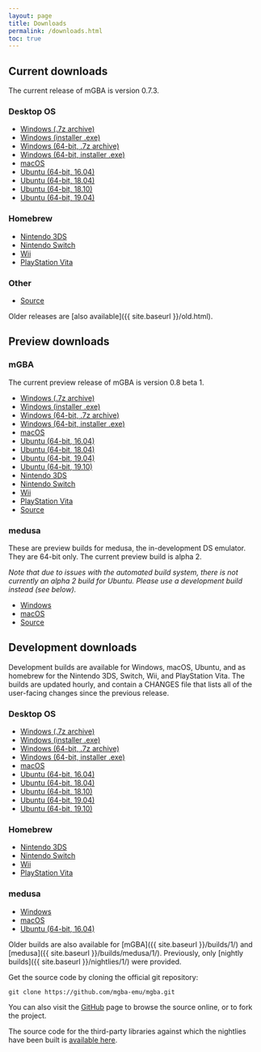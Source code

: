 ```yaml
---
layout: page
title: Downloads
permalink: /downloads.html
toc: true
---
```


Current downloads
-----------------

The current release of mGBA is version 0.7.3.

### Desktop OS
* [Windows (.7z archive)](https://github.com/mgba-emu/mgba/releases/download/0.7.3/mGBA-0.7.3-win32.7z)
* [Windows (installer .exe)](https://github.com/mgba-emu/mgba/releases/download/0.7.3/mGBA-0.7.3-win32-installer.exe)
* [Windows (64-bit, .7z archive)](https://github.com/mgba-emu/mgba/releases/download/0.7.3/mGBA-0.7.3-win64.7z)
* [Windows (64-bit, installer .exe)](https://github.com/mgba-emu/mgba/releases/download/0.7.3/mGBA-0.7.3-win64-installer.exe)
* [macOS](https://github.com/mgba-emu/mgba/releases/download/0.7.3/mGBA-0.7.3-osx.tar.xz)
* [Ubuntu (64-bit, 16.04)](https://github.com/mgba-emu/mgba/releases/download/0.7.3/mGBA-0.7.3-ubuntu64-xenial.tar.xz)
* [Ubuntu (64-bit, 18.04)](https://github.com/mgba-emu/mgba/releases/download/0.7.3/mGBA-0.7.3-ubuntu64-bionic.tar.xz)
* [Ubuntu (64-bit, 18.10)](https://github.com/mgba-emu/mgba/releases/download/0.7.3/mGBA-0.7.3-ubuntu64-cosmic.tar.xz)
* [Ubuntu (64-bit, 19.04)](https://github.com/mgba-emu/mgba/releases/download/0.7.3/mGBA-0.7.3-ubuntu64-disco.tar.xz)

### Homebrew
* [Nintendo 3DS](https://github.com/mgba-emu/mgba/releases/download/0.7.3/mGBA-0.7.3-3ds.7z)
* [Nintendo Switch](https://github.com/mgba-emu/mgba/releases/download/0.7.3/mGBA-0.7.3-switch.7z)
* [Wii](https://github.com/mgba-emu/mgba/releases/download/0.7.3/mGBA-0.7.3-wii.7z)
* [PlayStation Vita](https://github.com/mgba-emu/mgba/releases/download/0.7.3/mGBA-0.7.3-vita.7z)

### Other
* [Source](https://github.com/mgba-emu/mgba/archive/0.7.3.tar.gz)

Older releases are [also available]({{ site.baseurl }}/old.html).

Preview downloads
-----------------

### mGBA

The current preview release of mGBA is version 0.8 beta 1.

* [Windows (.7z archive)](https://github.com/mgba-emu/mgba/releases/download/0.8-b1/mGBA-0.8-b1-win32.7z)
* [Windows (installer .exe)](https://github.com/mgba-emu/mgba/releases/download/0.8-b1/mGBA-0.8-b1-win32-installer.exe)
* [Windows (64-bit, .7z archive)](https://github.com/mgba-emu/mgba/releases/download/0.8-b1/mGBA-0.8-b1-win64.7z)
* [Windows (64-bit, installer .exe)](https://github.com/mgba-emu/mgba/releases/download/0.8-b1/mGBA-0.8-b1-win64-installer.exe)
* [macOS](https://github.com/mgba-emu/mgba/releases/download/0.8-b1/mGBA-0.8-b1-osx.tar.xz)
* [Ubuntu (64-bit, 16.04)](https://github.com/mgba-emu/mgba/releases/download/0.8-b1/mGBA-0.8-b1-ubuntu64-xenial.tar.xz)
* [Ubuntu (64-bit, 18.04)](https://github.com/mgba-emu/mgba/releases/download/0.8-b1/mGBA-0.8-b1-ubuntu64-bionic.tar.xz)
* [Ubuntu (64-bit, 19.04)](https://github.com/mgba-emu/mgba/releases/download/0.8-b1/mGBA-0.8-b1-ubuntu64-disco.tar.xz)
* [Ubuntu (64-bit, 19.10)](https://github.com/mgba-emu/mgba/releases/download/0.8-b1/mGBA-0.8-b1-ubuntu64-eoan.tar.xz)
* [Nintendo 3DS](https://github.com/mgba-emu/mgba/releases/download/0.8-b1/mGBA-0.8-b1-3ds.7z)
* [Nintendo Switch](https://github.com/mgba-emu/mgba/releases/download/0.8-b1/mGBA-0.8-b1-switch.7z)
* [Wii](https://github.com/mgba-emu/mgba/releases/download/0.8-b1/mGBA-0.8-b1-wii.7z)
* [PlayStation Vita](https://github.com/mgba-emu/mgba/releases/download/0.8-b1/mGBA-0.8-b1-vita.7z)
* [Source](https://github.com/mgba-emu/mgba/archive/0.8-b1.tar.gz)

### medusa

These are preview builds for medusa, the in-development DS emulator. They are 64-bit only. The current preview build is alpha 2.

_Note that due to issues with the automated build system, there is not currently an alpha 2 build for Ubuntu.
Please use a development build instead (see below)._

* [Windows](https://github.com/mgba-emu/mgba/releases/download/medusa-a2/medusa-a2-win64.7z)
* [macOS](https://github.com/mgba-emu/mgba/releases/download/medusa-a2/medusa-a2-osx.tar.xz)
* [Source](https://github.com/mgba-emu/mgba/archive/medusa-a2.tar.gz)

Development downloads
---------------------

Development builds are available for Windows, macOS, Ubuntu, and as homebrew for the Nintendo 3DS, Switch, Wii, and PlayStation Vita.
The builds are updated hourly, and contain a CHANGES file that lists all of the user-facing changes since the previous release.

### Desktop OS
* [Windows (.7z archive)](https://s3.amazonaws.com/mgba/mGBA-build-latest-win32.7z)
* [Windows (installer .exe)](https://s3.amazonaws.com/mgba/mGBA-build-latest-win32.exe)
* [Windows (64-bit, .7z archive)](https://s3.amazonaws.com/mgba/mGBA-build-latest-win64.7z)
* [Windows (64-bit, installer .exe)](https://s3.amazonaws.com/mgba/mGBA-build-latest-win64.exe)
* [macOS](https://s3.amazonaws.com/mgba/mGBA-build-latest-osx.tar.xz)
* [Ubuntu (64-bit, 16.04)](https://s3.amazonaws.com/mgba/mGBA-build-latest-ubuntu64-xenial.tar.xz)
* [Ubuntu (64-bit, 18.04)](https://s3.amazonaws.com/mgba/mGBA-build-latest-ubuntu64-bionic.tar.xz)
* [Ubuntu (64-bit, 18.10)](https://s3.amazonaws.com/mgba/mGBA-build-latest-ubuntu64-cosmic.tar.xz)
* [Ubuntu (64-bit, 19.04)](https://s3.amazonaws.com/mgba/mGBA-build-latest-ubuntu64-disco.tar.xz)
* [Ubuntu (64-bit, 19.10)](https://s3.amazonaws.com/mgba/mGBA-build-latest-ubuntu64-eoan.tar.xz)

### Homebrew
* [Nintendo 3DS](https://s3.amazonaws.com/mgba/mGBA-build-latest-3ds.7z)
* [Nintendo Switch](https://s3.amazonaws.com/mgba/mGBA-build-latest-switch.7z)
* [Wii](https://s3.amazonaws.com/mgba/mGBA-build-latest-wii.7z)
* [PlayStation Vita](https://s3.amazonaws.com/mgba/mGBA-build-latest-vita.7z)

### medusa
* [Windows](https://s3.amazonaws.com/mgba/medusa-build-latest-win64.7z)
* [macOS](https://s3.amazonaws.com/mgba/medusa-build-latest-osx.tar.xz)
* [Ubuntu (64-bit, 16.04)](https://s3.amazonaws.com/mgba/medusa-build-latest-ubuntu64-xenial.tar.xz)

Older builds are also available for [mGBA]({{ site.baseurl }}/builds/1/) and [medusa]({{ site.baseurl }}/builds/medusa/1/).
Previously, only [nightly builds]({{ site.baseurl }}/nightlies/1/) were provided.

Get the source code by cloning the official git repository:

    git clone https://github.com/mgba-emu/mgba.git

You can also visit the [GitHub](https://github.com/mgba-emu/mgba/) page to browse the source online, or to fork the project.

The source code for the third-party libraries against which the nightlies have been built is [available here](https://github.com/mgba-emu/dependencies).
